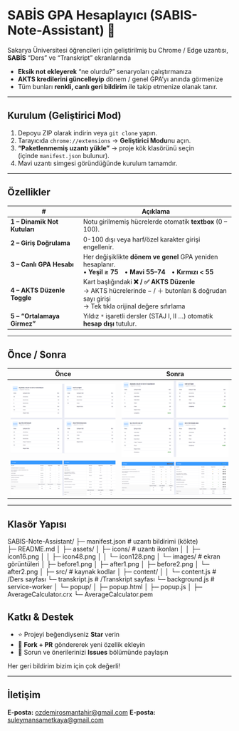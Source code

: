 # SABİS GPA Hesaplayıcı (SABIS-Note-Assistant) 🚀

Sakarya Üniversitesi öğrencileri için geliştirilmiş bu Chrome / Edge uzantısı,
**SABİS** “Ders” ve “Transkript” ekranlarında

* **Eksik not ekleyerek** “ne olurdu?” senaryoları çalıştırmanıza  
* **AKTS kredilerini güncelleyip** dönem / genel GPA’yı anında görmenize  
* Tüm bunları **renkli, canlı geri bildirim** ile takip etmenize olanak tanır.

---

## Kurulum (Geliştirici Mod)

1. Depoyu ZIP olarak indirin veya `git clone` yapın.  
2. Tarayıcıda `chrome://extensions` → **Geliştirici Modu**nu açın.  
3. **“Paketlenmemiş uzantı yükle”** → proje kök klasörünü seçin  
   (içinde `manifest.json` bulunur).  
4. Mavi uzantı simgesi göründüğünde kurulum tamamdır.

---

## Özellikler

| # | Açıklama |
|---|----------|
| **1 – Dinamik Not Kutuları** | Notu girilmemiş hücrelerde otomatik **textbox** (0 – 100). |
| **2 – Giriş Doğrulama** | 0-100 dışı veya harf/özel karakter girişi engellenir. |
| **3 – Canlı GPA Hesabı** | Her değişiklikte **dönem ve genel** GPA yeniden hesaplanır.<br>• **Yeşil ≥ 75** • **Mavi 55–74** • **Kırmızı < 55** |
| **4 – AKTS Düzenle Toggle** | Kart başlığındaki **❌ / ✅ AKTS Düzenle** <br>→ AKTS hücrelerinde − / ＋ butonları & doğrudan sayı girişi<br>→ Tek tıkla orijinal değere sıfırlama |
| **5 – “Ortalamaya Girmez”** | Yıldız `*` işaretli dersler (STAJ I, II …) otomatik **hesap dışı** tutulur. |

---

## Önce / Sonra

| Önce | Sonra |
|:--:|:--:|
| ![Önce 1](assets/images/before1.png) | ![Sonra 1](assets/images/after1.png) |
| ![Önce 2](assets/images/before2.png) | ![Sonra 2](assets/images/after2.png) |

---

## Klasör Yapısı

SABIS-Note-Assistant/
├─ manifest.json               # uzantı bildirimi  (kökte)            
├─ README.md
│
├─ assets/
│   ├─ icons/                  # uzantı ikonları
│   │   ├─ icon16.png
│   │   ├─ icon48.png
│   │   └─ icon128.png
│   └─ images/                 # ekran görüntüleri
│       ├─ before1.png
│       ├─ after1.png
│       ├─ before2.png
│       └─ after2.png
│
├─ src/                        # kaynak kodlar
│   ├─ content/
│   │   └─ content.js          # /Ders sayfası
        └─ transkript.js       # /Transkript sayfası
        └─ background.js       # service-worker
│   └─ popup/
│       ├─ popup.html
│       ├─ popup.js
│
├─ AverageCalculator.crx
└─ AverageCalculator.pem


## Katkı & Destek

* ⭐ Projeyi beğendiyseniz **Star** verin  
* 🔀 **Fork + PR** göndererek yeni özellik ekleyin  
* 🐞 Sorun ve önerilerinizi **Issues** bölümünde paylaşın  

Her geri bildirim bizim için çok değerli!

---

## İletişim

**E-posta:** ozdemirosmantahir@gmail.com
**E-posta:** suleymansametkaya@gmail.com
